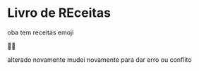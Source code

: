 # Livro de REceitas

oba tem receitas emoji

   🤣🤣





alterado novamente
mudei novamente para dar erro ou conflito
